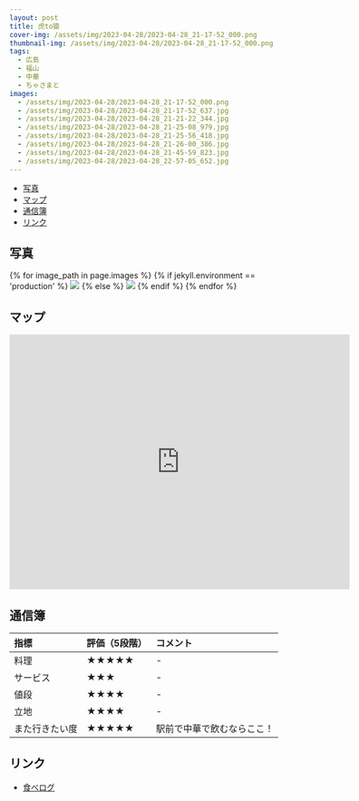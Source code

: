 ```yaml
---
layout: post
title: 虎to猿
cover-img: /assets/img/2023-04-28/2023-04-28_21-17-52_000.png
thumbnail-img: /assets/img/2023-04-28/2023-04-28_21-17-52_000.png
tags:
  - 広島
  - 福山
  - 中華
  - ちゃさまと
images:
  - /assets/img/2023-04-28/2023-04-28_21-17-52_000.png
  - /assets/img/2023-04-28/2023-04-28_21-17-52_637.jpg
  - /assets/img/2023-04-28/2023-04-28_21-21-22_344.jpg
  - /assets/img/2023-04-28/2023-04-28_21-25-08_979.jpg
  - /assets/img/2023-04-28/2023-04-28_21-25-56_418.jpg
  - /assets/img/2023-04-28/2023-04-28_21-26-00_386.jpg
  - /assets/img/2023-04-28/2023-04-28_21-45-59_823.jpg
  - /assets/img/2023-04-28/2023-04-28_22-57-05_652.jpg
---
```




<!-- TOC -->

- [写真](#写真)
- [マップ](#マップ)
- [通信簿](#通信簿)
- [リンク](#リンク)

<!-- /TOC -->

## 写真

{% for image_path in page.images %}
{% if jekyll.environment == 'production' %}
<img src="https://raw.githubusercontent.com/taira1117/fukuyama_izakaya/master/{{ image_path }}">
{% else %}
<img src="{{ image_path }}">
{% endif %}
{% endfor %}

## マップ

<iframe src="https://www.google.com/maps/embed?pb=!1m18!1m12!1m3!1d1644.2726340705606!2d133.36341886967134!3d34.489058291318685!2m3!1f0!2f0!3f0!3m2!1i1024!2i768!4f13.1!3m3!1m2!1s0x355111088109c143%3A0xb7c5ee9cbc7c25ab!2z6L6b6bq66YWS6aOvIOiZjnRv54y_!5e0!3m2!1sja!2sjp!4v1682739085597!5m2!1sja!2sjp" width="600" height="450" style="border:0;" allowfullscreen="" loading="lazy" referrerpolicy="no-referrer-when-downgrade"></iframe>

## 通信簿

| 指標 | 評価（5段階） | コメント |
| :------ |:--- | :--- |
| 料理 | ★★★★★ | - |
| サービス | ★★★ | - |
| 値段 | ★★★★ | - |
| 立地 | ★★★★ | - |
| また行きたい度 | ★★★★★ | 駅前で中華で飲むならここ！ |

## リンク

- [食べログ](https://tabelog.com/hiroshima/A3403/A340301/34029533/)
